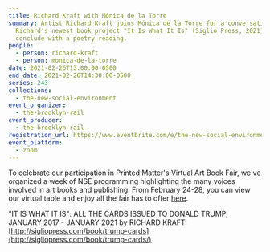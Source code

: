 ```yaml
---
title: Richard Kraft with Mónica de la Torre
summary: Artist Richard Kraft joins Mónica de la Torre for a conversation on
  Richard's newest book project "It Is What It Is" (Siglio Press, 2021). We'll
  conclude with a poetry reading.
people:
  - person: richard-kraft
  - person: monica-de-la-torre
date: 2021-02-26T13:00:00-0500
end_date: 2021-02-26T14:30:00-0500
series: 243
collections:
  - the-new-social-environment
event_organizer:
  - the-brooklyn-rail
event_producer:
  - the-brooklyn-rail
registration_url: https://www.eventbrite.com/e/the-new-social-environment-243-richard-kraft-with-monica-de-la-torre-tickets-141860916821
event_platform:
  - zoom
---
```

To celebrate our participation in Printed Matter's Virtual Art Book Fair, we've organized a week of NSE programming highlighting the many voices involved in art books and publishing. From February 24-28, you can view our virtual table and enjoy all the fair has to offer [here](http://pmvabf.org/).



"IT IS WHAT IT IS": ALL THE CARDS ISSUED TO DONALD TRUMP, JANUARY 2017 - JANUARY 2021
by RICHARD KRAFT: [http://sigliopress.com/book/trump-cards](http://sigliopress.com/book/trump-cards/)
